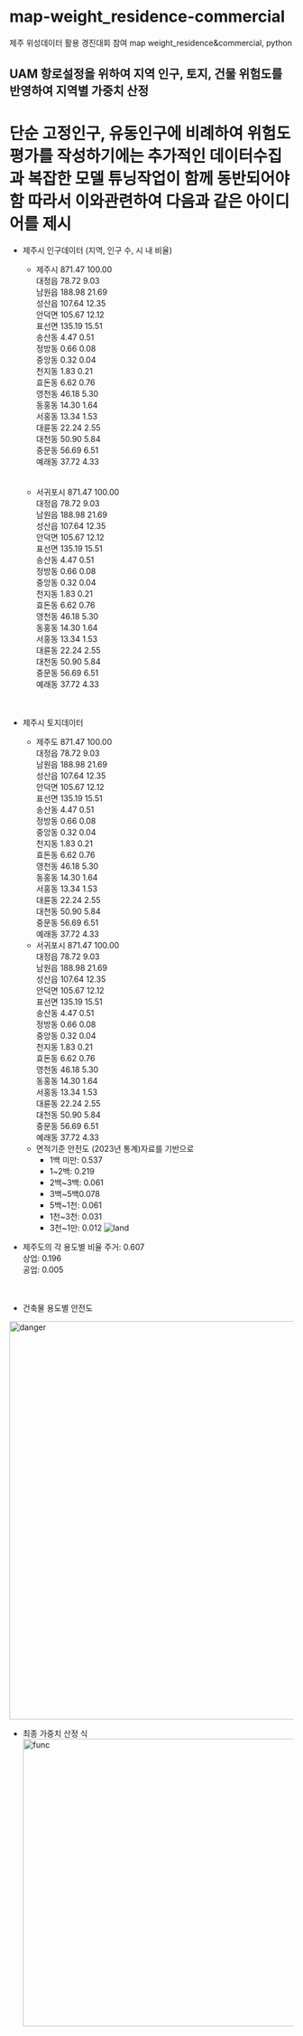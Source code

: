 # map-weight_residence-commercial
제주 위성데이터 활용 경진대회 참여
map weight_residence&amp;commercial, python
## UAM 항로설정을 위하여 지역 인구, 토지, 건물 위험도를 반영하여 지역별 가중치 산정
# 단순 고정인구, 유동인구에 비례하여 위험도평가를 작성하기에는 추가적인 데이터수집과 복잡한 모델 튜닝작업이 함께 동반되어야함 따라서 이와관련하여 다음과 같은 아이디어를 제시

- 제주시 인구데이터 (지역, 인구 수, 시 내 비율)
  - 제주시	871.47	100.00 <br>
  대정읍	78.72	9.03 <br>
  남원읍	188.98	21.69 <br>
  성산읍	107.64	12.35 <br>
  안덕면	105.67	12.12 <br>
  표선면	135.19	15.51 <br>
  송산동	4.47	0.51 <br>
  정방동	0.66	0.08 <br>
  중앙동	0.32	0.04 <br>
  천지동	1.83	0.21 <br>
  효돈동	6.62	0.76 <br>
  영천동	46.18	5.30 <br>
  동홍동	14.30	1.64 <br>
  서홍동	13.34	1.53 <br>
  대륜동	22.24	2.55 <br>
  대천동	50.90	5.84 <br>
  중문동	56.69	6.51 <br>
  예래동	37.72	4.33 <br> <br> <br>
  - 서귀포시 871.47	100.00  <br>
  대정읍	78.72	9.03 <br>
  남원읍	188.98	21.69 <br>
  성산읍	107.64	12.35 <br>
  안덕면	105.67	12.12 <br>
  표선면	135.19	15.51 <br>
  송산동	4.47	0.51 <br>
  정방동	0.66	0.08 <br>
  중앙동	0.32	0.04 <br>
  천지동	1.83	0.21 <br>
  효돈동	6.62	0.76 <br>
  영천동	46.18	5.30 <br>
  동홍동	14.30	1.64 <br>
  서홍동	13.34	1.53 <br>
  대륜동	22.24	2.55 <br>
  대천동	50.90	5.84 <br>
  중문동	56.69	6.51 <br>
  예래동	37.72	4.33 <br> <br> <br>


- 제주시 토지데이터
  - 제주도	871.47	100.00 <br>
  대정읍	78.72	9.03 <br>
  남원읍	188.98	21.69 <br>
  성산읍	107.64	12.35 <br>
  안덕면	105.67	12.12 <br>
  표선면	135.19	15.51 <br>
  송산동	4.47	0.51 <br>
  정방동	0.66	0.08 <br>
  중앙동	0.32	0.04 <br>
  천지동	1.83	0.21 <br>
  효돈동	6.62	0.76 <br>
  영천동	46.18	5.30 <br>
  동홍동	14.30	1.64 <br>
  서홍동	13.34	1.53 <br>
  대륜동	22.24	2.55 <br>
  대천동	50.90	5.84 <br>
  중문동	56.69	6.51 <br>
  예래동	37.72	4.33  <br>
  - 서귀포시	871.47	100.00 <br>
  대정읍	78.72	9.03 <br>
  남원읍	188.98	21.69 <br>
  성산읍	107.64	12.35 <br>
  안덕면	105.67	12.12 <br>
  표선면	135.19	15.51 <br>
  송산동	4.47	0.51 <br>
  정방동	0.66	0.08 <br>
  중앙동	0.32	0.04 <br>
  천지동	1.83	0.21 <br>
  효돈동	6.62	0.76 <br>
  영천동	46.18	5.30 <br>
  동홍동	14.30	1.64 <br>
  서홍동	13.34	1.53 <br>
  대륜동	22.24	2.55 <br>
  대천동	50.90	5.84 <br>
  중문동	56.69	6.51 <br>
  예래동	37.72	4.33 <br>
  - 면적기준 안전도
    (2023년 통계)자료를 기반으로
    - 1백 미만: 0.537
    - 1~2백:  0.219
    - 2백~3백: 0.061
    - 3백~5백0.078
    - 5백~1천: 0.061
    - 1천~3천: 0.031
    - 3천~1만: 0.012
    ![land](https://github.com/user-attachments/assets/a282c6de-0785-4d46-bb70-32628cb751a0)



- 제주도의 각 용도별 비율
주거: 0.607 <br>
상업: 0.196 <br>
공업: 0.005 <br> <br> <br>

- 건축물 용도별 안전도
<img width="705" alt="danger" src="https://github.com/user-attachments/assets/e4984b10-20eb-485e-bb28-91ebe5667473">


- 최종 가중치 산정 식
  <img width="509" alt="func" src="https://github.com/user-attachments/assets/b497cf99-88d1-4028-b848-f07cb870f179">
